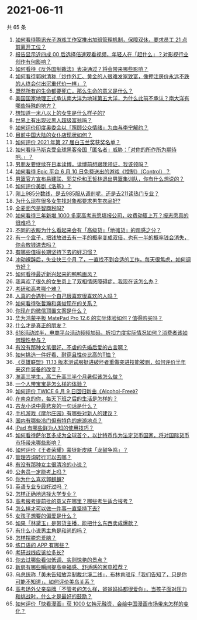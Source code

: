 # 2021-06-11

共 65 条

<!-- BEGIN -->
<!-- 最后更新时间 Fri Jun 11 2021 01:34:57 GMT+0800 (China Standard Time) -->

1. [如何看待腾讯光子游戏工作室推出加班管理机制，保障双休，要求员工 21
   点前离开工位？](https://www.zhihu.com/question/464150896)
2. [报告显示近四成 00
   后选择倍速观看视频，年轻人在「赶什么」？对影视行业创作有何影响？](https://www.zhihu.com/question/464019954)
3. [如何看待《反外国制裁法》表决通过？将会带来哪些影响？](https://www.zhihu.com/question/464277187)
4. [如何看待郭树清称「炒作外汇、黄金的人很难发家致富，像押注房价永远不跌的人终会付出沉重代价一样」？](https://www.zhihu.com/question/464243954)
5. [既然所有的生命都要死亡，那么生命的意义是什么？](https://www.zhihu.com/question/288017836)
6. [美国国家地理正式承认南大洋为地球第五大洋，为什么此前不承认？南大洋有哪些特殊的地方？](https://www.zhihu.com/question/464055142)
7. [想知道一米八以上的女生是什么样子的?](https://www.zhihu.com/question/433141761)
8. [世界上有出现过黑人超级富翁吗？](https://www.zhihu.com/question/316418280)
9. [如何评价印度奥委会以「照顾公众情绪」为由与李宁解约？](https://www.zhihu.com/question/464221165)
10. [目前中国大陆的女仆店现状如何？](https://www.zhihu.com/question/60687879)
11. [如何评价 2021 年第 27 届白玉兰奖获奖名单？](https://www.zhihu.com/question/464326311)
12. [如何看待马斯克受全球黑客帝国「匿名者」威胁：「对你的所作所为期待吧。」？](https://www.zhihu.com/question/463674631)
13. [男朋友要继续在日本读博，读博前想跟我领证，我该领吗？](https://www.zhihu.com/question/462494313)
14. [如何看待 Epic 平台 6 月 10
    日免费送出的游戏《控制》（Control）？](https://www.zhihu.com/question/464360791)
15. [男篮官方宣布易建联、郭艾伦和王哲林退出男篮集训队，你有什么想说的？](https://www.zhihu.com/question/464171039)
16. [如何评价美剧《洛基》？](https://www.zhihu.com/question/462557527)
17. [刚上985分数线，是去985服从调剂呢，还是去211读热门专业？](https://www.zhihu.com/question/448604507)
18. [为什么现在很多女生找对象都要求男生衣品好?](https://www.zhihu.com/question/462357177)
19. [全麦面包是智商税吗?](https://www.zhihu.com/question/416804902)
20. [如何看待三年新增 1000
    多家高考志愿填报公司，收费动辄上万？报志愿真的很难吗？](https://www.zhihu.com/question/464228987)
21. [不同的衣服为什么看起来会有「高级货」「地摊货」的观感之分？](https://www.zhihu.com/question/68232440)
22. [有一个盒子，把钱放进去有一半的概率变成双倍，也有一半的概率钱会消失，你会放钱进去吗？](https://www.zhihu.com/question/463236177)
23. [有哪些值得长期坚持下去的好习惯？](https://www.zhihu.com/question/301793024)
24. [冲动裸辞后，失业快三个月
    了，一直找不到合适的工作，每天很焦虑，如何调节好？](https://www.zhihu.com/question/430896392)
25. [如何看待最近新兴起来的鸭鸭画风？](https://www.zhihu.com/question/463510531)
26. [我喜欢了很久的女生患上了双相情感障碍症，我现在该怎么办？](https://www.zhihu.com/question/400354421)
27. [考研和高考哪个难？](https://www.zhihu.com/question/440451177)
28. [人真的会遇到一个自己很喜欢很喜欢的人吗？](https://www.zhihu.com/question/463291945)
29. [如何看待张哲瀚和龚俊现在的关系？](https://www.zhihu.com/question/458226340)
30. [你现在的微信顶置文案是什么？](https://www.zhihu.com/question/453486513)
31. [华为鸿蒙平板 MatePad Pro 12.6
    的实际体验如何？值得购买吗？](https://www.zhihu.com/question/464198645)
32. [什么才是真正的朋友？](https://www.zhihu.com/question/24101927)
33. [618活动过半，电商平台活动频频加码，折扣力度实际情况如何？消费者该如何理性参与？](https://www.zhihu.com/question/464028524)
34. [有没有那种文笔很好，不虐的先婚后爱的古言啊？](https://www.zhihu.com/question/417473311)
35. [如何挑选一件好看、耐穿且性价比高的T恤？](https://www.zhihu.com/question/404173699)
36. [《英雄联盟》11.13
    版本测试服挺进破坏者重做突进技能被删，如何评价半年来这件装备的改变？](https://www.zhihu.com/question/464089576)
37. [准高三学生，高二升高三半个月暑假该怎么做？](https://www.zhihu.com/question/328385434)
38. [一个人带宝宝是怎么样的体验？](https://www.zhihu.com/question/312960539)
39. [如何评价 TWICE 6 月 9
    日回归新曲《Alcohol-Free》?](https://www.zhihu.com/question/464107220)
40. [在南京的你，每天下班之后的生活是怎样的？](https://www.zhihu.com/question/463893798)
41. [古龙小说中最悲哀的一句话是什么？](https://www.zhihu.com/question/463769393)
42. [手机游戏《摩尔庄园》有哪些对新人的建议？](https://www.zhihu.com/question/462564990)
43. [国内有哪些冷门但有特色的旅游地点？](https://www.zhihu.com/question/19855515)
44. [iPad 有哪些鲜为人知的使用技巧？](https://www.zhihu.com/question/27682420)
45. [如何看待萨尔瓦多成为全球首个，以比特币作为法定货币国家，将对国际货币市场带来哪些影响？](https://www.zhihu.com/question/464147867)
46. [如何评价《王者荣耀》蒙犽新皮肤「龙鼓争鸣」？](https://www.zhihu.com/question/463843493)
47. [管理咨询转行可以去哪？](https://www.zhihu.com/question/21307422)
48. [有没有那种女主很清冷的小说？](https://www.zhihu.com/question/365640922)
49. [公务员一定能考上吗？](https://www.zhihu.com/question/463166599)
50. [你为什么喜欢郭麒麟?](https://www.zhihu.com/question/377729124)
51. [英语专业专四好过吗 ？](https://www.zhihu.com/question/389176629)
52. [怎样正确地选择大学专业？](https://www.zhihu.com/question/56998038)
53. [高考报考提前批的意义在哪里？哪些考生适合报考？](https://www.zhihu.com/question/282698579)
54. [怎么样才可以做一件事一直坚持下去?](https://www.zhihu.com/question/462919209)
55. [女孩子想要的偏爱是什么？](https://www.zhihu.com/question/392000444)
56. [如果「林黛玉」是带货主播，能把什么东西卖成爆款？](https://www.zhihu.com/question/464064077)
57. [有什么小说男主角是和尚的吗？](https://www.zhihu.com/question/62712314)
58. [怎样摆脱恋爱脑？](https://www.zhihu.com/question/311298787)
59. [练口语的 APP 有哪些？](https://www.zhihu.com/question/25707926)
60. [考研战线应该拉多长?](https://www.zhihu.com/question/349634304)
61. [你去过哪些看似低调、实则惊艳的景点？](https://www.zhihu.com/question/459376793)
62. [新房有哪些瞬间提高幸福感、舒适感的家电推荐？](https://www.zhihu.com/question/438134229)
63. [乌总统称「美未告知放弃制裁北溪二线」，布林肯驳斥「我们告知了，只是你可能不知道」，如何评价美乌关系？](https://www.zhihu.com/question/464060123)
64. [高考场外父亲举牌「不管考的怎么样，爸爸妈妈都很爱你」，当孩子面对压力和挑战时，什么才是最好的鼓励？](https://www.zhihu.com/question/464058857)
65. [如何评价「快看漫画」获 1000
    亿韩元融资，会给中国漫画市场带来怎样的变化？](https://www.zhihu.com/question/464056519)

<!-- END -->
